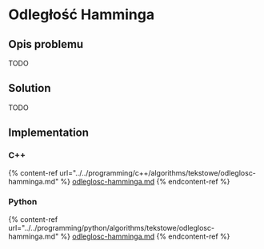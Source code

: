 # Odległość Hamminga

## Opis problemu

TODO

## Solution

TODO

## Implementation

### C++

{% content-ref url="../../programming/c++/algorithms/tekstowe/odleglosc-hamminga.md" %}
[odleglosc-hamminga.md](../../programming/c++/algorithms/tekstowe/odleglosc-hamminga.md)
{% endcontent-ref %}

### Python

{% content-ref url="../../programming/python/algorithms/tekstowe/odleglosc-hamminga.md" %}
[odleglosc-hamminga.md](../../programming/python/algorithms/tekstowe/odleglosc-hamminga.md)
{% endcontent-ref %}
